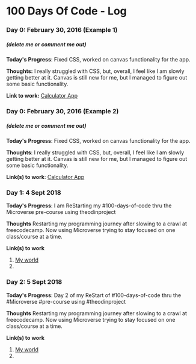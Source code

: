 # 100 Days Of Code - Log

### Day 0: February 30, 2016 (Example 1)
##### (delete me or comment me out)

**Today's Progress**: Fixed CSS, worked on canvas functionality for the app.

**Thoughts:** I really struggled with CSS, but, overall, I feel like I am slowly getting better at it. Canvas is still new for me, but I managed to figure out some basic functionality.

**Link to work:** [Calculator App](http://www.example.com)

### Day 0: February 30, 2016 (Example 2)
##### (delete me or comment me out)

**Today's Progress**: Fixed CSS, worked on canvas functionality for the app.

**Thoughts**: I really struggled with CSS, but, overall, I feel like I am slowly getting better at it. Canvas is still new for me, but I managed to figure out some basic functionality.

**Link(s) to work**: [Calculator App](http://www.example.com)


### Day 1: 4 Sept 2018

**Today's Progress**: I am ReStarting my #100-days-of-code thru the Microverse pre-course using theodinproject

**Thoughts** Restarting my programming journey after slowing to a crawl at freecodecamp. Now using Microverse trying to stay focused on one class/course at a time.

**Link(s) to work**
1. [My world](https://www.llilleonz.xyz)
2. []()

### Day 2: 5 Sept 2018

**Today's Progress**: Day 2 of my ReStart of #100-days-of-code thru the #Microverse #pre-course using #theodinproject

**Thoughts** Restarting my programming journey after slowing to a crawl at freecodecamp. Now using Microverse trying to stay focused on one class/course at a time.

**Link(s) to work**
1. [My world](https://www.llilleonz.xyz)
2. []()
